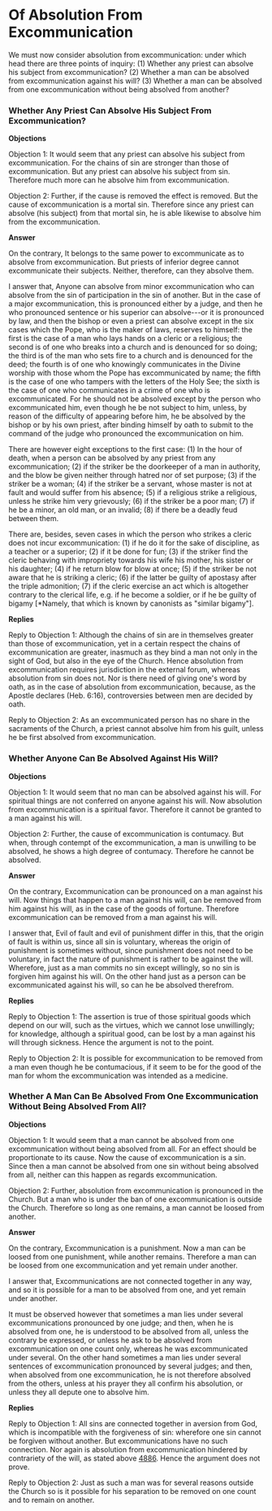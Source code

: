 # Of Absolution From Excommunication

We must now consider absolution from excommunication: under which head there are three points of inquiry:
(1) Whether any priest can absolve his subject from excommunication?
(2) Whether a man can be absolved from excommunication against his will?
(3) Whether a man can be absolved from one excommunication without being absolved from another?
### Whether Any Priest Can Absolve His Subject From Excommunication?

**Objections**

Objection 1: It would seem that any priest can absolve his subject from excommunication. For the chains of sin are stronger than those of excommunication. But any priest can absolve his subject from sin. Therefore much more can he absolve him from excommunication.

Objection 2: Further, if the cause is removed the effect is removed. But the cause of excommunication is a mortal sin. Therefore since any priest can absolve (his subject) from that mortal sin, he is able likewise to absolve him from the excommunication.

**Answer**

On the contrary, It belongs to the same power to excommunicate as to absolve from excommunication. But priests of inferior degree cannot excommunicate their subjects. Neither, therefore, can they absolve them.

I answer that, Anyone can absolve from minor excommunication who can absolve from the sin of participation in the sin of another. But in the case of a major excommunication, this is pronounced either by a judge, and then he who pronounced sentence or his superior can absolve---or it is pronounced by law, and then the bishop or even a priest can absolve except in the six cases which the Pope, who is the maker of laws, reserves to himself: the first is the case of a man who lays hands on a cleric or a religious; the second is of one who breaks into a church and is denounced for so doing; the third is of the man who sets fire to a church and is denounced for the deed; the fourth is of one who knowingly communicates in the Divine worship with those whom the Pope has excommunicated by name; the fifth is the case of one who tampers with the letters of the Holy See; the sixth is the case of one who communicates in a crime of one who is excommunicated. For he should not be absolved except by the person who excommunicated him, even though he be not subject to him, unless, by reason of the difficulty of appearing before him, he be absolved by the bishop or by his own priest, after binding himself by oath to submit to the command of the judge who pronounced the excommunication on him.

There are however eight exceptions to the first case: (1) In the hour of death, when a person can be absolved by any priest from any excommunication; (2) if the striker be the doorkeeper of a man in authority, and the blow be given neither through hatred nor of set purpose; (3) if the striker be a woman; (4) if the striker be a servant, whose master is not at fault and would suffer from his absence; (5) if a religious strike a religious, unless he strike him very grievously; (6) if the striker be a poor man; (7) if he be a minor, an old man, or an invalid; (8) if there be a deadly feud between them.

There are, besides, seven cases in which the person who strikes a cleric does not incur excommunication: (1) if he do it for the sake of discipline, as a teacher or a superior; (2) if it be done for fun; (3) if the striker find the cleric behaving with impropriety towards his wife his mother, his sister or his daughter; (4) if he return blow for blow at once; (5) if the striker be not aware that he is striking a cleric; (6) if the latter be guilty of apostasy after the triple admonition; (7) if the cleric exercise an act which is altogether contrary to the clerical life, e.g. if he become a soldier, or if he be guilty of bigamy [*Namely, that which is known by canonists as "similar bigamy"].

**Replies**

Reply to Objection 1: Although the chains of sin are in themselves greater than those of excommunication, yet in a certain respect the chains of excommunication are greater, inasmuch as they bind a man not only in the sight of God, but also in the eye of the Church. Hence absolution from excommunication requires jurisdiction in the external forum, whereas absolution from sin does not. Nor is there need of giving one's word by oath, as in the case of absolution from excommunication, because, as the Apostle declares (Heb. 6:16), controversies between men are decided by oath.

Reply to Objection 2: As an excommunicated person has no share in the sacraments of the Church, a priest cannot absolve him from his guilt, unless he be first absolved from excommunication.
### Whether Anyone Can Be Absolved Against His Will?

**Objections**

Objection 1: It would seem that no man can be absolved against his will. For spiritual things are not conferred on anyone against his will. Now absolution from excommunication is a spiritual favor. Therefore it cannot be granted to a man against his will.

Objection 2: Further, the cause of excommunication is contumacy. But when, through contempt of the excommunication, a man is unwilling to be absolved, he shows a high degree of contumacy. Therefore he cannot be absolved.

**Answer**

On the contrary, Excommunication can be pronounced on a man against his will. Now things that happen to a man against his will, can be removed from him against his will, as in the case of the goods of fortune. Therefore excommunication can be removed from a man against his will.

I answer that, Evil of fault and evil of punishment differ in this, that the origin of fault is within us, since all sin is voluntary, whereas the origin of punishment is sometimes without, since punishment does not need to be voluntary, in fact the nature of punishment is rather to be against the will. Wherefore, just as a man commits no sin except willingly, so no sin is forgiven him against his will. On the other hand just as a person can be excommunicated against his will, so can he be absolved therefrom.

**Replies**

Reply to Objection 1: The assertion is true of those spiritual goods which depend on our will, such as the virtues, which we cannot lose unwillingly; for knowledge, although a spiritual good, can be lost by a man against his will through sickness. Hence the argument is not to the point.

Reply to Objection 2: It is possible for excommunication to be removed from a man even though he be contumacious, if it seem to be for the good of the man for whom the excommunication was intended as a medicine.
### Whether A Man Can Be Absolved From One Excommunication Without Being Absolved From All?

**Objections**

Objection 1: It would seem that a man cannot be absolved from one excommunication without being absolved from all. For an effect should be proportionate to its cause. Now the cause of excommunication is a sin. Since then a man cannot be absolved from one sin without being absolved from all, neither can this happen as regards excommunication.

Objection 2: Further, absolution from excommunication is pronounced in the Church. But a man who is under the ban of one excommunication is outside the Church. Therefore so long as one remains, a man cannot be loosed from another.

**Answer**

On the contrary, Excommunication is a punishment. Now a man can be loosed from one punishment, while another remains. Therefore a man can be loosed from one excommunication and yet remain under another.

I answer that, Excommunications are not connected together in any way, and so it is possible for a man to be absolved from one, and yet remain under another.

It must be observed however that sometimes a man lies under several excommunications pronounced by one judge; and then, when he is absolved from one, he is understood to be absolved from all, unless the contrary be expressed, or unless he ask to be absolved from excommunication on one count only, whereas he was excommunicated under several. On the other hand sometimes a man lies under several sentences of excommunication pronounced by several judges; and then, when absolved from one excommunication, he is not therefore absolved from the others, unless at his prayer they all confirm his absolution, or unless they all depute one to absolve him.

**Replies**

Reply to Objection 1: All sins are connected together in aversion from God, which is incompatible with the forgiveness of sin: wherefore one sin cannot be forgiven without another. But excommunications have no such connection. Nor again is absolution from excommunication hindered by contrariety of the will, as stated above [4886](A[2]). Hence the argument does not prove.

Reply to Objection 2: Just as such a man was for several reasons outside the Church so is it possible for his separation to be removed on one count and to remain on another.
